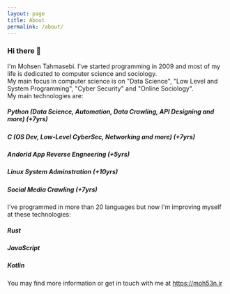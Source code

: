 ```yaml
---
layout: page
title: About
permalink: /about/
---
```


### Hi there 👋  
I'm Mohsen Tahmasebi. I've started programming in 2009 and most of my life is dedicated to computer science and sociology.  
My main focus in computer science is on "Data Science", "Low Level and System Programming", "Cyber Security" and "Online Sociology".  
My main technologies are:  
##### Python (Data Science, Automation, Data Crawling, API Designing and more) (+7yrs)  
##### C (OS Dev, Low-Level CyberSec, Networking and more) (+7yrs)  
##### Andorid App Reverse Engneering (+5yrs)  
##### Linux System Adminstration (+10yrs)  
##### Social Media Crawling (+7yrs)  
I've programmed in more than 20 languages but now I'm improving myself at these technologies:  
##### Rust  
##### JavaScript  
##### Kotlin  
You may find more information or get in touch with me at https://moh53n.ir  
